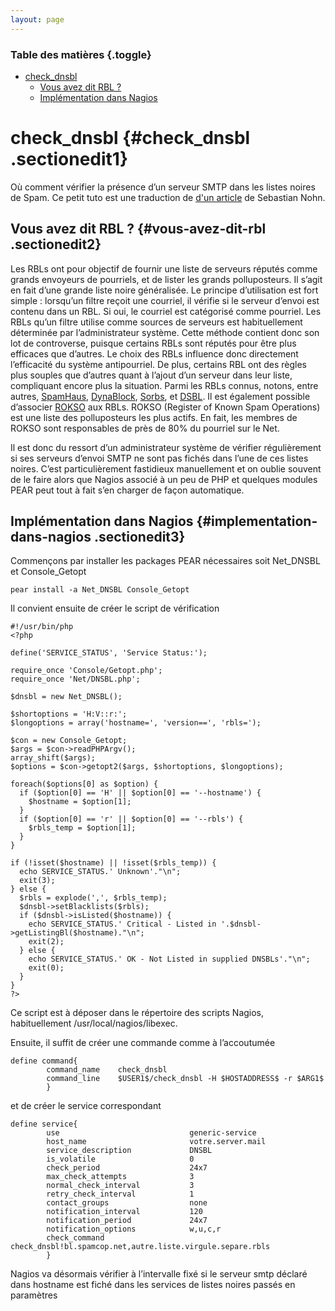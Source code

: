 ```yaml
---
layout: page
---
```


### Table des matières {.toggle}

-   [check\_dnsbl](check_dnsbl.html#check_dnsbl)
    -   [Vous avez dit RBL ?](check_dnsbl.html#vous-avez-dit-rbl)
    -   [Implémentation dans
        Nagios](check_dnsbl.html#implementation-dans-nagios)

check\_dnsbl {#check_dnsbl .sectionedit1}
============

Où comment vérifier la présence d’un serveur SMTP dans les listes noires
de Spam. Ce petit tuto est une traduction de [d'un
article](http://nohn.org/blog/view/id/checking_your_smtp_server_with_net_dnsbl_and_nagios "http://nohn.org/blog/view/id/checking_your_smtp_server_with_net_dnsbl_and_nagios")
de Sebastian Nohn.

Vous avez dit RBL ? {#vous-avez-dit-rbl .sectionedit2}
-------------------

Les RBLs ont pour objectif de fournir une liste de serveurs réputés
comme grands envoyeurs de pourriels, et de lister les grands
polluposteurs. Il s’agit en fait d’une grande liste noire généralisée.
Le principe d’utilisation est fort simple : lorsqu’un filtre reçoit une
courriel, il vérifie si le serveur d’envoi est contenu dans un RBL. Si
oui, le courriel est catégorisé comme pourriel. Les RBLs qu’un filtre
utilise comme sources de serveurs est habituellement déterminée par
l’administrateur système. Cette méthode contient donc son lot de
controverse, puisque certains RBLs sont réputés pour être plus efficaces
que d’autres. Le choix des RBLs influence donc directement l’efficacité
du système antipourriel. De plus, certains RBL ont des règles plus
souples que d’autres quant à l’ajout d’un serveur dans leur liste,
compliquant encore plus la situation. Parmi les RBLs connus, notons,
entre autres,
[SpamHaus](http://www.spamhaus.org/ "http://www.spamhaus.org/"),
[DynaBlock](http://www.njabl.org/dynablock.html "http://www.njabl.org/dynablock.html"),
[Sorbs](http://www.sorbs.net/ "http://www.sorbs.net/"), et
[DSBL](http://www.dsbl.org/ "http://www.dsbl.org/"). Il est également
possible d’associer
[ROKSO](http://www.spamhaus.org/rokso/index.lasso "http://www.spamhaus.org/rokso/index.lasso")
aux RBLs. ROKSO (Register of Known Spam Operations) est une liste des
polluposteurs les plus actifs. En fait, les membres de ROKSO sont
responsables de près de 80% du pourriel sur le Net.

Il est donc du ressort d’un administrateur système de vérifier
régulièrement si ses serveurs d’envoi SMTP ne sont pas fichés dans l’une
de ces listes noires. C’est particulièrement fastidieux manuellement et
on oublie souvent de le faire alors que Nagios associé à un peu de PHP
et quelques modules PEAR peut tout à fait s’en charger de façon
automatique.

Implémentation dans Nagios {#implementation-dans-nagios .sectionedit3}
--------------------------

Commençons par installer les packages PEAR nécessaires soit Net\_DNSBL
et Console\_Getopt

~~~~ {.code}
pear install -a Net_DNSBL Console_Getopt
~~~~

Il convient ensuite de créer le script de vérification

~~~~ {.code .php}
#!/usr/bin/php
<?php
 
define('SERVICE_STATUS', 'Service Status:');
 
require_once 'Console/Getopt.php';
require_once 'Net/DNSBL.php';
 
$dnsbl = new Net_DNSBL();
 
$shortoptions = 'H:V::r:';
$longoptions = array('hostname=', 'version==', 'rbls=');
 
$con = new Console_Getopt;
$args = $con->readPHPArgv();
array_shift($args);
$options = $con->getopt2($args, $shortoptions, $longoptions);
 
foreach($options[0] as $option) {
  if ($option[0] == 'H' || $option[0] == '--hostname') {
    $hostname = $option[1];
  }
  if ($option[0] == 'r' || $option[0] == '--rbls') {
    $rbls_temp = $option[1];
  }
}
 
if (!isset($hostname) || !isset($rbls_temp)) {
  echo SERVICE_STATUS.' Unknown'."\n";
  exit(3);
} else {
  $rbls = explode(',', $rbls_temp);
  $dnsbl->setBlacklists($rbls);
  if ($dnsbl->isListed($hostname)) {
    echo SERVICE_STATUS.' Critical - Listed in '.$dnsbl->getListingBl($hostname)."\n";
    exit(2);
  } else {
    echo SERVICE_STATUS.' OK - Not Listed in supplied DNSBLs'."\n";
    exit(0);
  }
}
?>
~~~~

Ce script est à déposer dans le répertoire des scripts Nagios,
habituellement /usr/local/nagios/libexec.

Ensuite, il suffit de créer une commande comme à l’accoutumée

~~~~ {.code}
define command{
        command_name    check_dnsbl
        command_line    $USER1$/check_dnsbl -H $HOSTADDRESS$ -r $ARG1$
        }
~~~~

et de créer le service correspondant

~~~~ {.code}
define service{
        use                             generic-service
        host_name                       votre.server.mail
        service_description             DNSBL
        is_volatile                     0
        check_period                    24x7
        max_check_attempts              3
        normal_check_interval           3
        retry_check_interval            1
        contact_groups                  none
        notification_interval           120
        notification_period             24x7
        notification_options            w,u,c,r
        check_command                   check_dnsbl!bl.spamcop.net,autre.liste.virgule.separe.rbls
        }
~~~~

Nagios va désormais vérifier à l’intervalle fixé si le serveur smtp
déclaré dans hostname est fiché dans les services de listes noires
passés en paramètres

